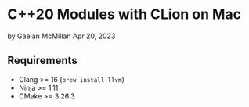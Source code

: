 # C++20 Modules with CLion on Mac
by Gaelan McMillan
Apr 20, 2023

## Requirements
- Clang >= 16 (`brew install llvm`)
- Ninja >= 1.11
- CMake >= 3.26.3